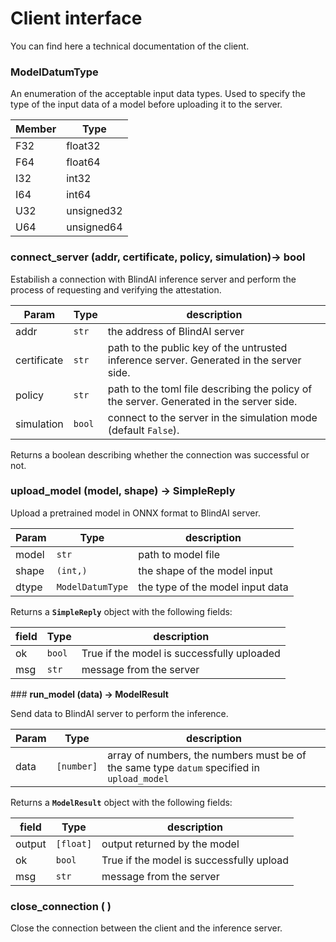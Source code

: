 # Client interface

You can find here a technical documentation of the client.

### **ModelDatumType**

An enumeration of the acceptable input data types. Used to specify the type of the input data of a model before uploading it to the server.

| Member | Type       |
| ------ | ---------- |
| F32    | float32    |
| F64    | float64    |
| I32    | int32      |
| I64    | int64      |
| U32    | unsigned32 |
| U64    | unsigned64 |

### **connect\_server (addr, certificate, policy, simulation)-> bool**

Estabilish a connection with BlindAI inference server and perform the process of requesting and verifying the attestation.

| Param       | Type   | description                                                                              |
| ----------- | ------ | ---------------------------------------------------------------------------------------- |
| addr        | `str`  | the address of BlindAI server                                                            |
| certificate | `str`  | path to the public key of the untrusted inference server. Generated in the server side.  |
| policy      | `str`  | path to the toml file describing the policy of the server. Generated in the server side. |
| simulation  | `bool` | connect to the server in the simulation mode (default `False`).                          |

Returns a boolean describing whether the connection was successful or not.

### **upload\_model (model, shape) -> SimpleReply**

Upload a pretrained model in ONNX format to BlindAI server.

| Param | Type             | description                      |
| ----- | ---------------- | -------------------------------- |
| model | `str`            | path to model file               |
| shape | `(int,)`         | the shape of the model input     |
| dtype | `ModelDatumType` | the type of the model input data |

Returns a **`SimpleReply`** object with the following fields:

| field | Type   | description                                |
| ----- | ------ | ------------------------------------------ |
| ok    | `bool` | True if the model is successfully uploaded |
| msg   | `str`  | message from the server                    |

\### **run\_model (data) -> ModelResult**

Send data to BlindAI server to perform the inference.

| Param | Type       | description                                                                                |
| ----- | ---------- | ------------------------------------------------------------------------------------------ |
| data  | `[number]` | array of numbers, the numbers must be of the same type `datum` specified in `upload_model` |

Returns a **`ModelResult`** object with the following fields:

| field  | Type      | description                              |
| ------ | --------- | ---------------------------------------- |
| output | `[float]` | output returned by the model             |
| ok     | `bool`    | True if the model is successfully upload |
| msg    | `str`     | message from the server                  |

### **close\_connection ( )**

Close the connection between the client and the inference server.
